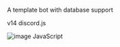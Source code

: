 A template bot with database support 

v14 discord.js 

![image](https://user-images.githubusercontent.com/98193137/189505386-f2b0503b-aa21-4eb4-b5a0-7ea442e03041.png) JavaScript 
